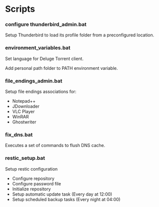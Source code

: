 # Scripts

### configure thunderbird_admin.bat

Setup Thunderbird to load its profile folder from a preconfigured location.

### environment_variables.bat

Set language for Deluge Torrent client.

Add personal path folder to PATH environment variable.

### file_endings_admin.bat

Setup file endings associations for:

- Notepad++
- JDownloader
- VLC Player
- WinRAR
- Ghostwriter

### fix_dns.bat

Executes a set of commands to flush DNS cache.

### restic_setup.bat

Setup restic configuration

- Configure repository
- Configure password file
- Initialize repository
- Setup automatic update task (Every day at 12:00)
- Setup scheduled backup tasks (Every night at 04:00)
